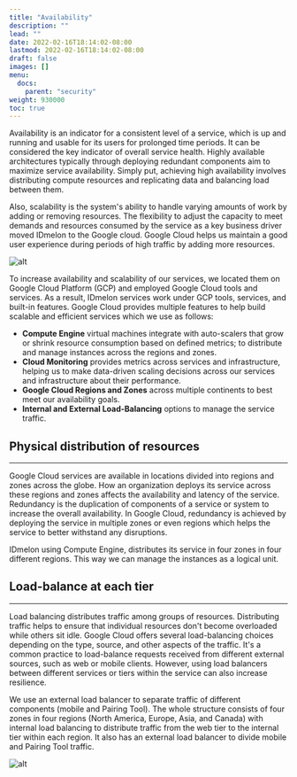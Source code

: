 ```yaml
---
title: "Availability"
description: ""
lead: ""
date: 2022-02-16T18:14:02-08:00
lastmod: 2022-02-16T18:14:02-08:00
draft: false
images: []
menu:
  docs:
    parent: "security"
weight: 930000
toc: true
---
```


Availability is an indicator for a consistent level of a service, which is up and running and usable for its users for prolonged time periods. It can be considered the key indicator of overall service health. Highly available architectures typically through deploying redundant components aim to maximize service availability. Simply put, achieving high availability involves distributing compute resources and replicating data and balancing load between them.

Also, scalability is the system's ability to handle varying amounts of work by adding or removing resources. The flexibility to adjust the capacity to meet demands and resources consumed by the service as a key business driver moved IDmelon to the Google cloud. Google Cloud helps us maintain a good user experience during periods of high traffic by adding more resources.

![alt](/images/vendor/Security/Security_7.png)

To increase availability and scalability of our services, we located them on Google Cloud Platform (GCP) and employed Google Cloud tools and services. As a result, IDmelon services work under GCP tools, services, and built-in features. Google Cloud provides multiple features to help build scalable and efficient services which we use as follows:

- **Compute Engine** virtual machines integrate with auto-scalers that grow or shrink resource consumption based on defined metrics; to distribute and manage instances across the regions and zones.
- **Cloud Monitoring** provides metrics across services and infrastructure, helping us to make data-driven scaling decisions across our services and infrastructure about their performance.
- **Google Cloud Regions and Zones** across multiple continents to best meet our availability goals.
- **Internal and External Load-Balancing** options to manage the service traffic.

## Physical distribution of resources

---

Google Cloud services are available in locations divided into regions and zones across the globe. How an organization deploys its service across these regions and zones affects the availability and latency of the service. Redundancy is the duplication of components of a service or system to increase the overall availability. In Google Cloud, redundancy is achieved by deploying the service in multiple zones or even regions which helps the service to better withstand any disruptions.

IDmelon using Compute Engine, distributes its service in four zones in four different regions. This way we can manage the instances as a logical unit.

## Load-balance at each tier

---

Load balancing distributes traffic among groups of resources. Distributing traffic helps to ensure that individual resources don't become overloaded while others sit idle. Google Cloud offers several load-balancing choices depending on the type, source, and other aspects of the traffic. It's a common practice to load-balance requests received from different external sources, such as web or mobile clients. However, using load balancers between different services or tiers within the service can also increase resilience.

We use an external load balancer to separate traffic of different components (mobile and Pairing Tool). The whole structure consists of four zones in four regions (North America, Europe, Asia, and Canada) with internal load balancing to distribute traffic from the web tier to the internal tier within each region. It also has an external load balancer to divide mobile and Pairing Tool traffic.

![alt](/images/vendor/Security/security_4.png)
